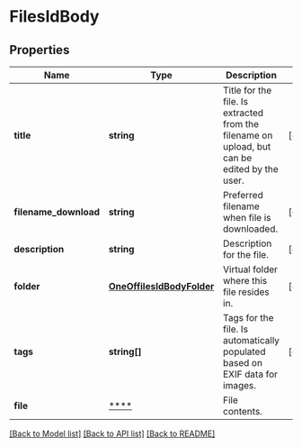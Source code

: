# FilesIdBody

## Properties
Name | Type | Description | Notes
------------ | ------------- | ------------- | -------------
**title** | **string** | Title for the file. Is extracted from the filename on upload, but can be edited by the user. | [optional] 
**filename_download** | **string** | Preferred filename when file is downloaded. | [optional] 
**description** | **string** | Description for the file. | [optional] 
**folder** | [**OneOffilesIdBodyFolder**](OneOffilesIdBodyFolder.md) | Virtual folder where this file resides in. | [optional] 
**tags** | **string[]** | Tags for the file. Is automatically populated based on EXIF data for images. | [optional] 
**file** | [****](.md) | File contents. | 

[[Back to Model list]](../../README.md#documentation-for-models) [[Back to API list]](../../README.md#documentation-for-api-endpoints) [[Back to README]](../../README.md)

